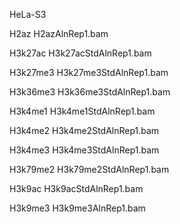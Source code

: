 HeLa-S3	

H2az	H2azAlnRep1.bam	

H3k27ac	H3k27acStdAlnRep1.bam	

H3k27me3	H3k27me3StdAlnRep1.bam

H3k36me3	H3k36me3StdAlnRep1.bam

H3k4me1	H3k4me1StdAlnRep1.bam

H3k4me2	H3k4me2StdAlnRep1.bam

H3k4me3	H3k4me3StdAlnRep1.bam

H3k79me2	H3k79me2StdAlnRep1.bam

H3k9ac	H3k9acStdAlnRep1.bam

H3k9me3	H3k9me3AlnRep1.bam

